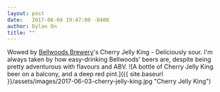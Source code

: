 ```yaml
---
layout: post
date:   2017-06-04 19:47:00 -0400
author: Dylan On
title: ""
---
```


Wowed by [Bellwoods Brewery](http://www.bellwoodsbrewery.com/)'s Cherry Jelly King - Deliciously sour. I'm always taken by how easy-drinking Bellwoods' beers are, despite being pretty adventurous with flavours and ABV.
![A bottle of Cherry Jelly King beer on a balcony, and a deep red pint.]({{ site.baseurl }}/assets/images/2017-06-03-cherry-jelly-king.jpg "Cherry Jelly King")